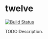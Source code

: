 # twelve

[![Build Status](https://travis-ci.org/ocramz/twelve.png)](https://travis-ci.org/ocramz/twelve)

TODO Description.

